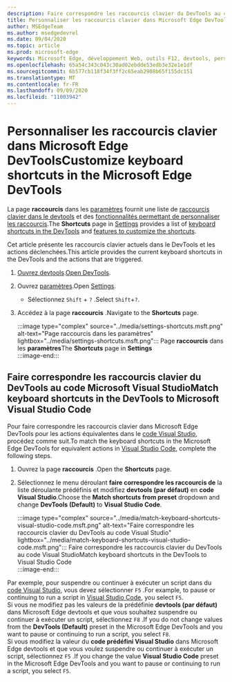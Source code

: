 ```yaml
---
description: Faire correspondre les raccourcis clavier du DevTools au code Visual Studio
title: Personnaliser les raccourcis clavier dans Microsoft Edge DevTools
author: MSEdgeTeam
ms.author: msedgedevrel
ms.date: 09/04/2020
ms.topic: article
ms.prod: microsoft-edge
keywords: Microsoft Edge, développement Web, outils F12, devtools, personnalisé, raccourcis, clavier, code Visual Studio
ms.openlocfilehash: 65a54c343c043c30ad02ebdde53edb3e32e1e1df
ms.sourcegitcommit: 6b577cb118f34f3ff2c65eab2908b65f155dc151
ms.translationtype: MT
ms.contentlocale: fr-FR
ms.lasthandoff: 09/09/2020
ms.locfileid: "11003942"
---
```

# <span data-ttu-id="01d16-104">Personnaliser les raccourcis clavier dans Microsoft Edge DevTools</span><span class="sxs-lookup"><span data-stu-id="01d16-104">Customize keyboard shortcuts in the Microsoft Edge DevTools</span></span>  

<span data-ttu-id="01d16-105">La page **raccourcis** dans les [paramètres][DevToolsCustomizeSettings] fournit une liste de [raccourcis clavier dans le devtools][DevToolsShortcuts] et des [fonctionnalités permettant de personnaliser les raccourcis](#match-keyboard-shortcuts-in-the-devtools-to-microsoft-visual-studio-code).</span><span class="sxs-lookup"><span data-stu-id="01d16-105">The **Shortcuts** page in [Settings][DevToolsCustomizeSettings] provides a list of [keyboard shortcuts in the DevTools][DevToolsShortcuts] and [features to customize the shortcuts](#match-keyboard-shortcuts-in-the-devtools-to-microsoft-visual-studio-code).</span></span>  

<span data-ttu-id="01d16-106">Cet article présente les raccourcis clavier actuels dans le DevTools et les actions déclenchées.</span><span class="sxs-lookup"><span data-stu-id="01d16-106">This article provides the current keyboard shortcuts in the DevTools and the actions that are triggered.</span></span>  

1.  <span data-ttu-id="01d16-107">[Ouvrez devtools][DevtoolOpenMain].</span><span class="sxs-lookup"><span data-stu-id="01d16-107">[Open DevTools][DevtoolOpenMain].</span></span>  
1.  <span data-ttu-id="01d16-108">Ouvrez [paramètres][DevToolsCustomizeSettings].</span><span class="sxs-lookup"><span data-stu-id="01d16-108">Open [Settings][DevToolsCustomizeSettings].</span></span>
    *   <span data-ttu-id="01d16-109">Sélectionnez `Shift` + `?` .</span><span class="sxs-lookup"><span data-stu-id="01d16-109">Select `Shift`+`?`.</span></span>  
1.  <span data-ttu-id="01d16-110">Accédez à la page **raccourcis** .</span><span class="sxs-lookup"><span data-stu-id="01d16-110">Navigate to the **Shortcuts** page.</span></span>  
    
    :::image type="complex" source="../media/settings-shortcuts.msft.png" alt-text="Page raccourcis dans les paramètres" lightbox="../media/settings-shortcuts.msft.png":::
       <span data-ttu-id="01d16-112">Page **raccourcis** dans les **paramètres**</span><span class="sxs-lookup"><span data-stu-id="01d16-112">The **Shortcuts** page in **Settings**</span></span>  
    :::image-end:::  
    
## <span data-ttu-id="01d16-113">Faire correspondre les raccourcis clavier du DevTools au code Microsoft Visual Studio</span><span class="sxs-lookup"><span data-stu-id="01d16-113">Match keyboard shortcuts in the DevTools to Microsoft Visual Studio Code</span></span>  

<span data-ttu-id="01d16-114">Pour faire correspondre les raccourcis clavier dans Microsoft Edge DevTools pour les actions équivalentes dans le [code Visual Studio][VisualStudioCode], procédez comme suit.</span><span class="sxs-lookup"><span data-stu-id="01d16-114">To match the keyboard shortcuts in the Microsoft Edge DevTools for equivalent actions in [Visual Studio Code][VisualStudioCode], complete the following steps.</span></span>  

1.  <span data-ttu-id="01d16-115">Ouvrez la page **raccourcis** .</span><span class="sxs-lookup"><span data-stu-id="01d16-115">Open the **Shortcuts** page.</span></span>
1.  <span data-ttu-id="01d16-116">Sélectionnez le menu déroulant **faire correspondre les raccourcis de** la liste déroulante prédéfinis et modifiez **devtools (par défaut)** en **code Visual Studio**.</span><span class="sxs-lookup"><span data-stu-id="01d16-116">Choose the **Match shortcuts from preset** dropdown and change **DevTools (Default)** to **Visual Studio Code**.</span></span>  
    
    :::image type="complex" source="../media/match-keyboard-shortcuts-visual-studio-code.msft.png" alt-text="Faire correspondre les raccourcis clavier du DevTools au code Visual Studio" lightbox="../media/match-keyboard-shortcuts-visual-studio-code.msft.png":::
       <span data-ttu-id="01d16-118">Faire correspondre les raccourcis clavier du DevTools au code Visual Studio</span><span class="sxs-lookup"><span data-stu-id="01d16-118">Match keyboard shortcuts in the DevTools to Visual Studio Code</span></span>  
    :::image-end:::  

<span data-ttu-id="01d16-119">Par exemple, pour suspendre ou continuer à exécuter un script dans du [code Visual Studio][VisualStudioCodeShortcutsKeyboardWindows], vous devez sélectionner `F5` .</span><span class="sxs-lookup"><span data-stu-id="01d16-119">For example, to pause or continuing to run a script in [Visual Studio Code][VisualStudioCodeShortcutsKeyboardWindows], you select `F5`.</span></span>  
<span data-ttu-id="01d16-120">Si vous ne modifiez pas les valeurs de la prédéfinie **devtools (par défaut)** dans Microsoft Edge devtools et que vous souhaitez suspendre ou continuer à exécuter un script, sélectionnez `F8` .</span><span class="sxs-lookup"><span data-stu-id="01d16-120">If you do not change values from the **DevTools (Default)** preset in the Microsoft Edge DevTools and you want to pause or continuing to run a script, you select `F8`.</span></span>  
<span data-ttu-id="01d16-121">Si vous modifiez la valeur du **code prédéfini Visual Studio** dans Microsoft Edge devtools et que vous voulez suspendre ou continuer à exécuter un script, sélectionnez `F5` .</span><span class="sxs-lookup"><span data-stu-id="01d16-121">If you change the value **Visual Studio Code** preset in the Microsoft Edge DevTools and you want to pause or continuing to run a script, you select `F5`.</span></span>  

<!-- ## Edit shortcuts for any action in the DevTools -->

<!-- links -->  

[DevToolsCustomizeSettings]: ./index.md#settings "Paramètres-personnaliser Microsoft Edge DevTools | Documents Microsoft"  
[DevtoolOpenMain]: ../open.md "Ouvrez Microsoft Edge DevTools | Documents Microsoft"  
[DevToolsShortcuts]: ../shortcuts.md "Raccourcis clavier dans Microsoft Edge DevTools | Documents Microsoft"  
[VisualStudioCode]: https://code.visualstudio.com "Code Microsoft Visual Studio"  
[VisualStudioCodeShortcutsKeyboardWindows]: https://code.visualstudio.com/shortcuts/keyboard-shortcuts-windows.pdf "Raccourcis clavier dans Visual Studio pour Windows | Code Microsoft Visual Studio"  

